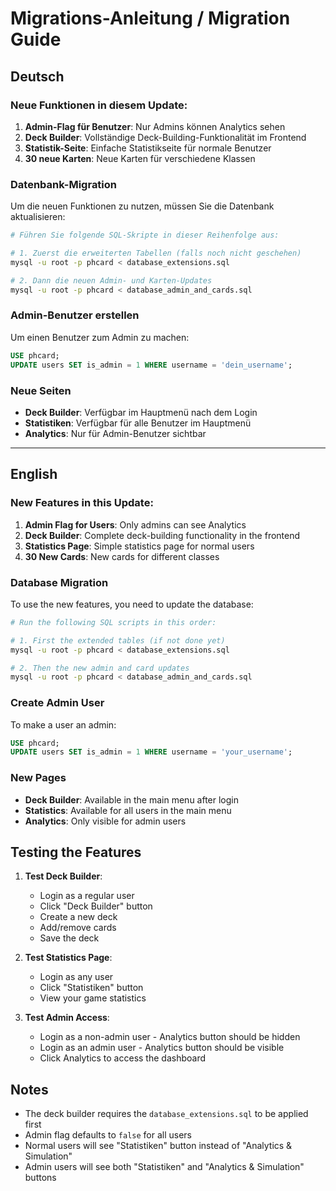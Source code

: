 # Migrations-Anleitung / Migration Guide

## Deutsch

### Neue Funktionen in diesem Update:
1. **Admin-Flag für Benutzer**: Nur Admins können Analytics sehen
2. **Deck Builder**: Vollständige Deck-Building-Funktionalität im Frontend
3. **Statistik-Seite**: Einfache Statistikseite für normale Benutzer
4. **30 neue Karten**: Neue Karten für verschiedene Klassen

### Datenbank-Migration

Um die neuen Funktionen zu nutzen, müssen Sie die Datenbank aktualisieren:

```bash
# Führen Sie folgende SQL-Skripte in dieser Reihenfolge aus:

# 1. Zuerst die erweiterten Tabellen (falls noch nicht geschehen)
mysql -u root -p phcard < database_extensions.sql

# 2. Dann die neuen Admin- und Karten-Updates
mysql -u root -p phcard < database_admin_and_cards.sql
```

### Admin-Benutzer erstellen

Um einen Benutzer zum Admin zu machen:

```sql
USE phcard;
UPDATE users SET is_admin = 1 WHERE username = 'dein_username';
```

### Neue Seiten

- **Deck Builder**: Verfügbar im Hauptmenü nach dem Login
- **Statistiken**: Verfügbar für alle Benutzer im Hauptmenü
- **Analytics**: Nur für Admin-Benutzer sichtbar

---

## English

### New Features in this Update:
1. **Admin Flag for Users**: Only admins can see Analytics
2. **Deck Builder**: Complete deck-building functionality in the frontend
3. **Statistics Page**: Simple statistics page for normal users
4. **30 New Cards**: New cards for different classes

### Database Migration

To use the new features, you need to update the database:

```bash
# Run the following SQL scripts in this order:

# 1. First the extended tables (if not done yet)
mysql -u root -p phcard < database_extensions.sql

# 2. Then the new admin and card updates
mysql -u root -p phcard < database_admin_and_cards.sql
```

### Create Admin User

To make a user an admin:

```sql
USE phcard;
UPDATE users SET is_admin = 1 WHERE username = 'your_username';
```

### New Pages

- **Deck Builder**: Available in the main menu after login
- **Statistics**: Available for all users in the main menu
- **Analytics**: Only visible for admin users

## Testing the Features

1. **Test Deck Builder**:
   - Login as a regular user
   - Click "Deck Builder" button
   - Create a new deck
   - Add/remove cards
   - Save the deck

2. **Test Statistics Page**:
   - Login as any user
   - Click "Statistiken" button
   - View your game statistics

3. **Test Admin Access**:
   - Login as a non-admin user - Analytics button should be hidden
   - Login as an admin user - Analytics button should be visible
   - Click Analytics to access the dashboard

## Notes

- The deck builder requires the `database_extensions.sql` to be applied first
- Admin flag defaults to `false` for all users
- Normal users will see "Statistiken" button instead of "Analytics & Simulation"
- Admin users will see both "Statistiken" and "Analytics & Simulation" buttons
